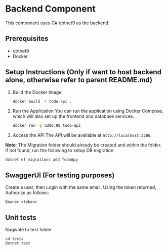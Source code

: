 # Backend Component
This component uses C# dotnet9 as the backend.

## Prerequisites
- dotnet9
- Docker

## Setup Instructions (Only if want to host backend alone, otherwise refer to parent README.md)
1. Build the Docker Image
   ```bash
   docker build -t todo-api .
   ```

2. Run the Application
   You can run the application using Docker Compose, which will also set up the frontend and database services.
   ```bash
   docker run -p 5286:80 todo-api
   ```

3. Access the API
   The API will be available at `http://localhost:5286`.

**Note**: The Migration folder should already be created and within the folder. If not found, run the following to setup DB migration.
```
dotnet ef migrations add TodoApp
```

## SwaggerUI (For testing purposes)
Create a user, then Login with the same email. Using the token returned, Authorize as follows:
```
Bearer <token>
```

## Unit tests
Nagivate to test folder
```
cd tests
dotnet test
```
